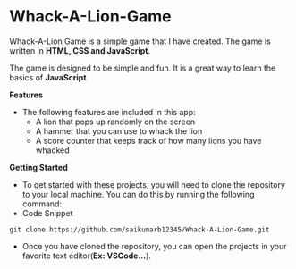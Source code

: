 # Whack-A-Lion-Game
Whack-A-Lion Game is a simple game that I have created. The game is written in **HTML, CSS and JavaScript**.

The game is designed to be simple and fun. It is a great way to learn the basics of **JavaScript**


**Features**
- The following features are included in this app:
  - A lion that pops up randomly on the screen
  - A hammer that you can use to whack the lion
  - A score counter that keeps track of how many lions you have whacked
  
  
**Getting Started**
- To get started with these projects, you will need to clone the repository to your local machine. You can do this by running the following command:
- Code Snippet
 ```
 git clone https://github.com/saikumarb12345/Whack-A-Lion-Game.git
 ```
 - Once you have cloned the repository, you can open the projects in your favorite text editor(**Ex: VSCode...**).

